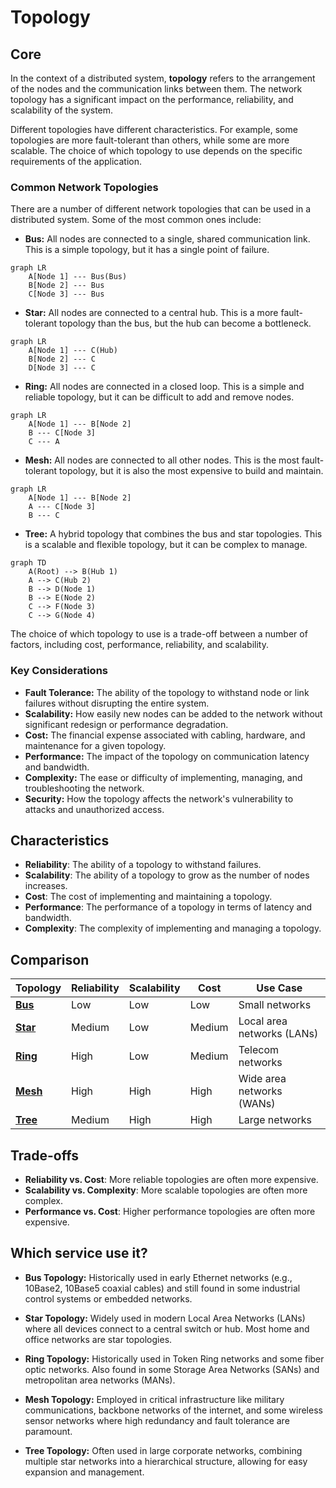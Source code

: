 # Topology

## Core

In the context of a distributed system, **topology** refers to the arrangement of the nodes and the communication links between them. The network topology has a significant impact on the performance, reliability, and scalability of the system.

Different topologies have different characteristics. For example, some topologies are more fault-tolerant than others, while some are more scalable. The choice of which topology to use depends on the specific requirements of the application.

### Common Network Topologies

There are a number of different network topologies that can be used in a distributed system. Some of the most common ones include:

- **Bus:** All nodes are connected to a single, shared communication link. This is a simple topology, but it has a single point of failure.
```mermaid
graph LR
    A[Node 1] --- Bus(Bus)
    B[Node 2] --- Bus
    C[Node 3] --- Bus
```
- **Star:** All nodes are connected to a central hub. This is a more fault-tolerant topology than the bus, but the hub can become a bottleneck.
```mermaid
graph LR
    A[Node 1] --- C(Hub)
    B[Node 2] --- C
    D[Node 3] --- C
```
- **Ring:** All nodes are connected in a closed loop. This is a simple and reliable topology, but it can be difficult to add and remove nodes.
```mermaid
graph LR
    A[Node 1] --- B[Node 2]
    B --- C[Node 3]
    C --- A
```
- **Mesh:** All nodes are connected to all other nodes. This is the most fault-tolerant topology, but it is also the most expensive to build and maintain.
```mermaid
graph LR
    A[Node 1] --- B[Node 2]
    A --- C[Node 3]
    B --- C
```
- **Tree:** A hybrid topology that combines the bus and star topologies. This is a scalable and flexible topology, but it can be complex to manage.
```mermaid
graph TD
    A(Root) --> B(Hub 1)
    A --> C(Hub 2)
    B --> D(Node 1)
    B --> E(Node 2)
    C --> F(Node 3)
    C --> G(Node 4)
```

The choice of which topology to use is a trade-off between a number of factors, including cost, performance, reliability, and scalability.

### Key Considerations

-   **Fault Tolerance:** The ability of the topology to withstand node or link failures without disrupting the entire system.
-   **Scalability:** How easily new nodes can be added to the network without significant redesign or performance degradation.
-   **Cost:** The financial expense associated with cabling, hardware, and maintenance for a given topology.
-   **Performance:** The impact of the topology on communication latency and bandwidth.
-   **Complexity:** The ease or difficulty of implementing, managing, and troubleshooting the network.
-   **Security:** How the topology affects the network's vulnerability to attacks and unauthorized access.

## Characteristics

- **Reliability**: The ability of a topology to withstand failures.
- **Scalability**: The ability of a topology to grow as the number of nodes increases.
- **Cost**: The cost of implementing and maintaining a topology.
- **Performance**: The performance of a topology in terms of latency and bandwidth.
- **Complexity**: The complexity of implementing and managing a topology.

## Comparison

| Topology | Reliability | Scalability | Cost | Use Case |
|---|---|---|---|---|
| **[Bus](./bus)** | Low | Low | Low | Small networks |
| **[Star](./star)** | Medium | Low | Medium | Local area networks (LANs) |
| **[Ring](./ring)** | High | Low | Medium | Telecom networks |
| **[Mesh](./mesh)** | High | High | High | Wide area networks (WANs) |
| **[Tree](./tree)** | Medium | High | High | Large networks |

## Trade-offs

- **Reliability vs. Cost**: More reliable topologies are often more expensive.
- **Scalability vs. Complexity**: More scalable topologies are often more complex.
- **Performance vs. Cost**: Higher performance topologies are often more expensive.

## Which service use it?



-   **Bus Topology:** Historically used in early Ethernet networks (e.g., 10Base2, 10Base5 coaxial cables) and still found in some industrial control systems or embedded networks.

-   **Star Topology:** Widely used in modern Local Area Networks (LANs) where all devices connect to a central switch or hub. Most home and office networks are star topologies.

-   **Ring Topology:** Historically used in Token Ring networks and some fiber optic networks. Also found in some Storage Area Networks (SANs) and metropolitan area networks (MANs).

-   **Mesh Topology:** Employed in critical infrastructure like military communications, backbone networks of the internet, and some wireless sensor networks where high redundancy and fault tolerance are paramount.

-   **Tree Topology:** Often used in large corporate networks, combining multiple star networks into a hierarchical structure, allowing for easy expansion and management.


